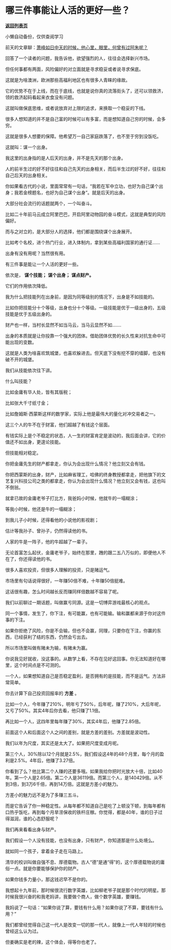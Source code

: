 # 哪三件事能让人活的更好一些？

[**返回列表页**](/gzh/记忆承载3)

小懒自动备份，仅供查阅学习

前天的文章聊：[萧峰如日中天的时候，他心里，眼里，何曾有过阿朱呢？](http://mp.weixin.qq.com/s?__biz=MzU3NDc5Nzc0NQ==&mid=2247485416&idx=1&sn=832e4954f607320fbf416af33a80966e&chksm=fd2da536ca5a2c20021fafa1b56a6bf073645eb15b1bc283f6676c5c6542a3738c2077d09c28&scene=21#wechat_redirect)  

  

回答了一个读者的问题，我告诉他，欲望强烈的人，往往会选择新兴市场。

  

但任何事都有两面，风险偏好的对立面就是寻求稳妥或者说寻求保底。  

  

这就是为啥澳洲，欧洲那些高福利地区也有很多人青睐的缘故。

  

它的优势不在于上线，而在于底线，也就是说你真的流落街头了，还可以领救济，领的救济起码看起来衣食没有问题。

  

这就叫做保底思维，或者说放弃对上限的追求，来换取一个稳妥的下线。

  

很多人想知道的并不是自己富的时候可以有多富，而是想知道自己穷的时候，会多穷。

  

这就是很多人想要的保障。他希望万一自己家庭跌落了，也不至于穷到没饭吃。

  

这就叫：谋一个出身。

  

我这里的出身指的是人后天的出身，并不是先天的那个出身。

  

人的前半生过的好不好往往和自己先天的出身相关，而后半生过的好不好，往往和自己后天的出身相关。

  

你如果看古代的小说，里面常常有一句话，“我若在军中立功，也好为自己谋个出身；我若金榜题名，也好为自己谋个出身”。就是后天的出身。

  

大部分社会流行的话题就两个，一个叫奋斗。

  

比如二十年前马云成立阿里巴巴，开启阿里动物园的奋斗模式，这就是典型的风险偏好。

  

而与之对立的，是大部分人的选择，他们都是围绕谋个出身展开。  

  

比如考个名校，进个热门行业，进入体制内，拿到某些高福利国家的通行证......  

  

出身有没有用呢？当然很有用。

  

有三件事是能让一个人活的更好一些。

  

依次是， **谋个技能；** **谋个出身；** **谋点财产。**

  

它们的作用依次降低。

  

我为什么把技能列在出身前，是因为同等级别的情况下，出身是不如技能的。

  

比如你把技能分十个等级，出身也分十个等级。一级技能是优于一级出身的，五级技能是优于五级出身的。

  

财产也一样，当村长显然不如当马云，当马云显然不如.......

  

出身的本质就是让你投靠一个强大的团体。借助团体优势的长久性来对抗生命中可能出现的变数。

  

这就是人类为啥喜欢筑城堡，也喜欢躲进去。但天底下没有挖不穿的墙脚，也没有破不开的城堡。

  

我们从技能依次往下讲。

  

什么叫技能？

  

比如金庸有华人处，皆有其版税；

比如张大千寸纸寸金；

比如詹姆斯·西蒙斯这样的数学家，实际上他是最伟大的量化对冲交易者之一。

  

这三个人的牛不在于财富，他们超越了有钱这个层面。

  

有钱实际上是个不稳定的状态，人一生的财富肯定是波动的，我后面会讲，它的价值还不如出身，更遑论技能。

  

但技能相对稳定。

  

你把金庸先生的财产都拿走，你认为会出现什么情况？他立刻又会有钱。

  

你把西蒙斯的出身，财产，比如麻省理工，哈佛的终身教授都拿走，把他旗下的文艺复兴科技公司之类的都拿走，你认为会出现什么情况？他立刻又会有钱，这也叫不倒翁。

  

就拿已故的金庸老爷子打比方，我爸妈小时候，他就牛的一塌糊涂；

等我小时候，他还是牛的一塌糊涂；

到我儿子小时候，还得看他的小说他的影视剧；

估计等我孙子、曾孙子，仍然得读他的书。  

  

人家的牛是一阵子，他的牛超越了一辈子。

  

无论首富怎么起伏，金庸老爷子，始终在那里，跩的跟二五八万似的，即便他人不在了，你还得读他的书。

  

很多人喜欢投资，但很多人理解的投资，只是赌运气。

  

市场里有句话说得很好，一年赚50倍不难，十年赚50倍挺难。

  

这话很有趣，怎么时间越长反而赚同样倍数越不容易了呢。

  

我们以前聊过一期话题，叫做赢亏同源。这是一切博弈游戏最核心的观点。

  

同一个事情，发生了，你下注，有可能赢，也有可能输。输和赢都来源于你对这件事的下注。

  

如果你拒绝了风险，你是不会输，但也不会赢，同理，只要你在下注，你赢的东西，已经获利了结的东西，仍然会亏出去。

  

所以市场里叫做有赌未为输，有赌未为赢。

  

你说我见好就收，没这事的。从数学上看，不存在见好这回事。你无法知道好在哪里，这个时间点是不可测的。

  

一个人，如果想知道自己是否稳定盈利，是否拥有的是技能，而不是运气。方法非常简单。

  

你去计算下自己投资回报率的 **方差** 。

  

比如一个人，今年赚了210%，明年亏了50%，后年呢，赚了210%，大后年呢，又亏了50%。其实4年后你去看，他只赚了1.1倍。

  

再比如一个人，这四年里每年赚了30%，其实4年后，他赚了2.85倍。

  

前面这个人和后面这个人之间的差别，就是方差的差别。方差就是波动性。

  

我们以年为尺度，其实还是太大了。如果把尺度变成月呢。

  

第三个人，30%除以12个月就是2.5%，我们假设这4年的48个月里，每个月的盈利是2.5%。4年后，他赚了3.27倍。

  

你看到了么？他比第二个人赚的还要多哦。如果我给你把时光放大十倍，比如40年。第一个人是2.65倍。第二个人是36119倍。而第三个人，是140429倍。从不到3倍，到3万6千倍，再到14万倍。这就是方差小的魅力。

  

方差小的魅力远不是为了多赚三五斗。  

  

而是它告诉了你一种稳定性。从每年都不知道自己是吃了上顿没下顿，到每年都有口热乎饭吃，再到每个月旱涝保收的铁杆庄稼。你觉得，都是40年，谁的日子过得滋润，谁的心态舒服呢？

  

我们再来看看出身与财产。

  

我们假设一个人没有技能，也没有出身，只有财产，你知道那是什么处境么。

  

就如同一个孩子，拿着金子走在马路上。

  

清华的校训叫做自强不息、厚德载物。古人“德”是通“得”的，这个厚德载物说的庸俗一点。就是你要能够保护你的财产。

  

如果你钱多力量小，那这钱迟早不是你的。

  

我想起十九年前，那时候很流行数字英雄，比如柳老爷子就是那个时代的明星。那时候我很兴奋的和我老妈讲，我要做个商人，做个数字英雄，要赚钱。

  

我妈说了一句话：“如果你说了算，要钱有什么用？如果你说了不算，要钱有什么用？”

  

我们都曾经觉得自己这一代人是改变一切的那一代人，就像上一代人年轻的时候也曾经这么认为过。

  

但姜确实是老的辣，这个体会，得等你也老了。

